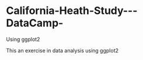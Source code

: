 # California-Heath-Study---DataCamp-
Using ggplot2 

This an exercise in data analysis using ggplot2 
